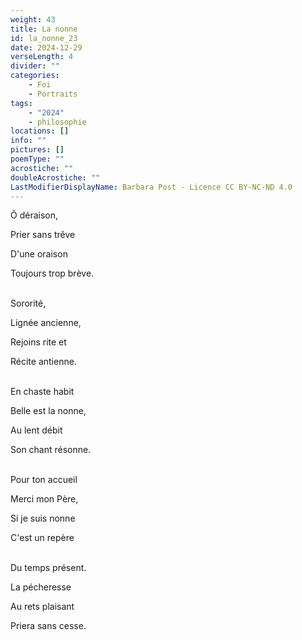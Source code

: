 ```yaml
---
weight: 43
title: La nonne
id: la_nonne_23
date: 2024-12-29
verseLength: 4
divider: ""
categories:
    - Foi
    - Portraits
tags:
    - "2024"
    - philosophie
locations: []
info: ""
pictures: []
poemType: ""
acrostiche: ""
doubleAcrostiche: ""
LastModifierDisplayName: Barbara Post - Licence CC BY-NC-ND 4.0
---
```

Ô déraison,

Prier sans trêve

D'une oraison

Toujours trop brève.

 \
Sororité,

Lignée ancienne,

Rejoins rite et

Récite antienne.

 \
En chaste habit

Belle est la nonne,

Au lent débit

Son chant résonne.

 \
Pour ton accueil

Merci mon Père,

Si je suis nonne

C'est un repère

 \
Du temps présent.

La pécheresse

Au rets plaisant

Priera sans cesse.
